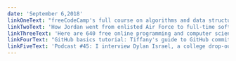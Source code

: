 ```yaml
---
date: 'September 6,2018'
linkOneText: "freeCodeCamp's full course on algorithms and data structures, designed with beginners in mind (2 hour watch): https://www.freecodecamp.org/n/EWd2k87"
linkTwoText: 'How Jordan went from enlisted Air Force to full-time software engineer at Twitter — and what he learned along the way (10 minute read): https://medium.freecodecamp.org/7906bfc10984'
linkThreeText: 'Here are 640 free online programming and computer science courses you can start in September (browsable list): https://medium.freecodecamp.org/f0bd3a184625'
linkFourText: "GitHub basics tutorial: Tiffany's guide to GitHub commits, branches, and pull requests (31 minute watch): https://www.freecodecamp.org/n/7mdMGAPL"
linkFiveText: 'Podcast #45: I interview Dylan Israel, a college drop-out turned software engineer. Dylan is a prolific YouTuber and course creator. We talk about how he recently secured 4 different job offers and used them to get a 40% raise at his current job. (25 minute listen in your Apple Podcasts app, or right here in your browser): https://www.freecodecamp.org/n/bkuy9lG20'
---
```

